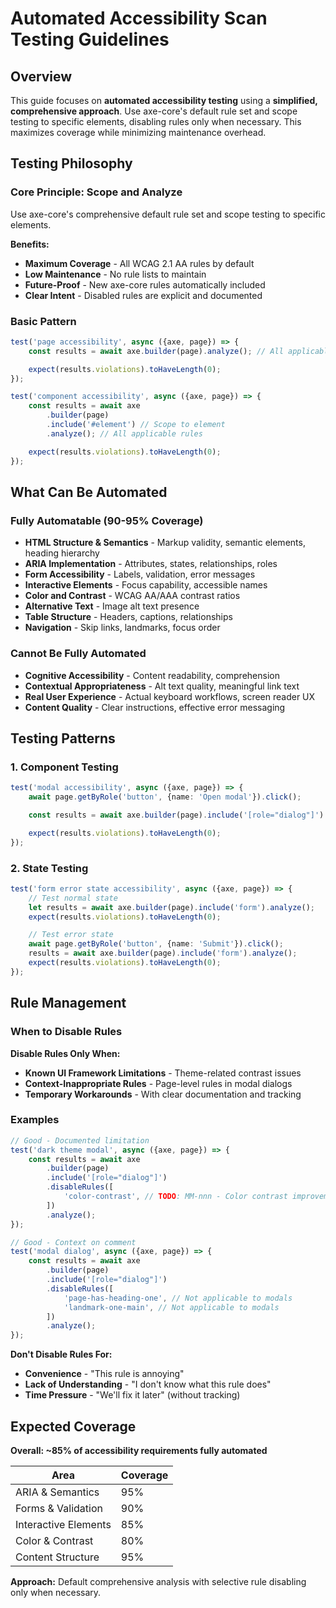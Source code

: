 # Automated Accessibility Scan Testing Guidelines

## Overview

This guide focuses on **automated accessibility testing** using a **simplified, comprehensive approach**. Use axe-core's default rule set and scope testing to specific elements, disabling rules only when necessary. This maximizes coverage while minimizing maintenance overhead.

## Testing Philosophy

### **Core Principle: Scope and Analyze**

Use axe-core's comprehensive default rule set and scope testing to specific elements.

**Benefits:**

- **Maximum Coverage** - All WCAG 2.1 AA rules by default
- **Low Maintenance** - No rule lists to maintain
- **Future-Proof** - New axe-core rules automatically included
- **Clear Intent** - Disabled rules are explicit and documented

### **Basic Pattern**

```typescript
test('page accessibility', async ({axe, page}) => {
    const results = await axe.builder(page).analyze(); // All applicable rules

    expect(results.violations).toHaveLength(0);
});
```

```typescript
test('component accessibility', async ({axe, page}) => {
    const results = await axe
        .builder(page)
        .include('#element') // Scope to element
        .analyze(); // All applicable rules

    expect(results.violations).toHaveLength(0);
});
```

## What Can Be Automated

### **Fully Automatable (90-95% Coverage)**

- **HTML Structure & Semantics** - Markup validity, semantic elements, heading hierarchy
- **ARIA Implementation** - Attributes, states, relationships, roles
- **Form Accessibility** - Labels, validation, error messages
- **Interactive Elements** - Focus capability, accessible names
- **Color and Contrast** - WCAG AA/AAA contrast ratios
- **Alternative Text** - Image alt text presence
- **Table Structure** - Headers, captions, relationships
- **Navigation** - Skip links, landmarks, focus order

### **Cannot Be Fully Automated**

- **Cognitive Accessibility** - Content readability, comprehension
- **Contextual Appropriateness** - Alt text quality, meaningful link text
- **Real User Experience** - Actual keyboard workflows, screen reader UX
- **Content Quality** - Clear instructions, effective error messaging

## Testing Patterns

### **1. Component Testing**

```typescript
test('modal accessibility', async ({axe, page}) => {
    await page.getByRole('button', {name: 'Open modal'}).click();

    const results = await axe.builder(page).include('[role="dialog"]').analyze();

    expect(results.violations).toHaveLength(0);
});
```

### **2. State Testing**

```typescript
test('form error state accessibility', async ({axe, page}) => {
    // Test normal state
    let results = await axe.builder(page).include('form').analyze();
    expect(results.violations).toHaveLength(0);

    // Test error state
    await page.getByRole('button', {name: 'Submit'}).click();
    results = await axe.builder(page).include('form').analyze();
    expect(results.violations).toHaveLength(0);
});
```

## Rule Management

### **When to Disable Rules**

**Disable Rules Only When:**

- **Known UI Framework Limitations** - Theme-related contrast issues
- **Context-Inappropriate Rules** - Page-level rules in modal dialogs
- **Temporary Workarounds** - With clear documentation and tracking

### **Examples**

```typescript
// Good - Documented limitation
test('dark theme modal', async ({axe, page}) => {
    const results = await axe
        .builder(page)
        .include('[role="dialog"]')
        .disableRules([
            'color-contrast', // TODO: MM-nnn - Color contrast improvement
        ])
        .analyze();
});

// Good - Context on comment
test('modal dialog', async ({axe, page}) => {
    const results = await axe
        .builder(page)
        .include('[role="dialog"]')
        .disableRules([
            'page-has-heading-one', // Not applicable to modals
            'landmark-one-main', // Not applicable to modals
        ])
        .analyze();
});
```

**Don't Disable Rules For:**

- **Convenience** - "This rule is annoying"
- **Lack of Understanding** - "I don't know what this rule does"
- **Time Pressure** - "We'll fix it later" (without tracking)

## **Expected Coverage**

**Overall: ~85% of accessibility requirements fully automated**

| Area                 | Coverage |
| -------------------- | -------- |
| ARIA & Semantics     | 95%      |
| Forms & Validation   | 90%      |
| Interactive Elements | 85%      |
| Color & Contrast     | 80%      |
| Content Structure    | 95%      |

**Approach:** Default comprehensive analysis with selective rule disabling only when necessary.

